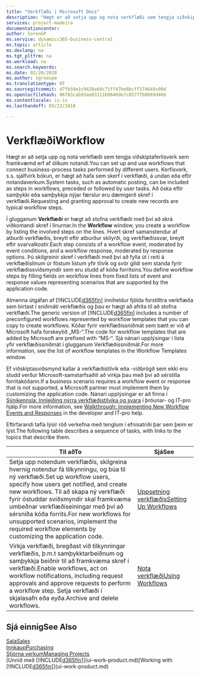 ```yaml
---
title: "Verkflæði | Microsoft Docs"
description: "Hægt er að setja upp og nota verkflæði sem tengja viðskiptaferlisverk sem framkvæmd erf af ólíkum notandi. Kerfisverk, s.s. sjálfvirk bókun, er hægt að hafa sem skerf í verkflæði, á undan eða eftir notandaverkum. Að óska eftir samþykki eða samþykkja nýjar færslur eru dæmigerð skref í verkflæði."
services: project-madeira
documentationcenter: 
author: SorenGP
ms.service: dynamics365-business-central
ms.topic: article
ms.devlang: na
ms.tgt_pltfrm: na
ms.workload: na
ms.search.keywords: 
ms.date: 02/20/2018
ms.author: sgroespe
ms.translationtype: HT
ms.sourcegitcommit: d7fb34e1c9428a64c71ff47be8bcff174649c00d
ms.openlocfilehash: 06783cab93ae83111b9646de7c8577fb0669d466
ms.contentlocale: is-is
ms.lasthandoff: 03/22/2018

---
```

# <a name="workflow"></a><span data-ttu-id="d143a-105">Verkflæði</span><span class="sxs-lookup"><span data-stu-id="d143a-105">Workflow</span></span>
<span data-ttu-id="d143a-106">Hægt er að setja upp og nota verkflæði sem tengja viðskiptaferlisverk sem framkvæmd erf af ólíkum notandi.</span><span class="sxs-lookup"><span data-stu-id="d143a-106">You can set up and use workflows that connect business-process tasks performed by different users.</span></span> <span data-ttu-id="d143a-107">Kerfisverk, s.s. sjálfvirk bókun, er hægt að hafa sem skerf í verkflæði, á undan eða eftir notandaverkum.</span><span class="sxs-lookup"><span data-stu-id="d143a-107">System tasks, such as automatic posting, can be included as steps in workflows, preceded or followed by user tasks.</span></span> <span data-ttu-id="d143a-108">Að óska eftir samþykki eða samþykkja nýjar færslur eru dæmigerð skref í verkflæði.</span><span class="sxs-lookup"><span data-stu-id="d143a-108">Requesting and granting approval to create new records are typical workflow steps.</span></span>  

 <span data-ttu-id="d143a-109">Í glugganum **Verkflæði** er hægt að stofna verkflæði með því að skrá viðkomandi skref í línurnar.</span><span class="sxs-lookup"><span data-stu-id="d143a-109">In the **Workflow** window, you create a workflow by listing the involved steps on the lines.</span></span> <span data-ttu-id="d143a-110">Hvert skref samanstendur af atburði verkflæðis, breytt eftir atburður skilyrði, og verkflæðissvar, breytt eftir svarvalkostir.</span><span class="sxs-lookup"><span data-stu-id="d143a-110">Each step consists of a workflow event, moderated by event conditions, and a workflow response, moderated by response options.</span></span> <span data-ttu-id="d143a-111">Þú skilgreinir skref í verkflæði með því að fylla út í reiti á verkflæðislínum úr föstum listum yfir tilvik og svör gildi sem standa fyrir verkflæðissviðsmyndir sem eru studd af kóða forritsins.</span><span class="sxs-lookup"><span data-stu-id="d143a-111">You define workflow steps by filling fields on workflow lines from fixed lists of event and response values representing scenarios that are supported by the application code.</span></span>  

 <span data-ttu-id="d143a-112">Almenna útgáfan af [!INCLUDE[d365fin](includes/d365fin_md.md)] inniheldur fjölda forstilltra verkflæða sem birtast í sniðmáti verkflæðis og þau er hægt að afrita til að stofna verkflæði.</span><span class="sxs-lookup"><span data-stu-id="d143a-112">The generic version of [!INCLUDE[d365fin](includes/d365fin_md.md)] includes a number of preconfigured workflows represented by workflow templates that you can copy to create workflows.</span></span> <span data-ttu-id="d143a-113">Kóðar fyrir verkflæðissniðmát sem bætt er við af Microsoft hafa forskeytið „MS-“.</span><span class="sxs-lookup"><span data-stu-id="d143a-113">The code for workflow templates that are added by Microsoft are prefixed with “MS-“.</span></span> <span data-ttu-id="d143a-114">Sjá nánari upplýsingar í lista yfir verkflæðissniðmát í glugganum Verkflæðissniðmát.</span><span class="sxs-lookup"><span data-stu-id="d143a-114">For more information, see the list of workflow templates in the Workflow Templates window.</span></span>  

 <span data-ttu-id="d143a-115">Ef viðskiptasviðsmynd kallar á verkflæðistilvik eða -viðbrögð sem ekki eru studd verður Microsoft-samstarfsaðili að virkja þau með því að sérstilla forritakóðann.</span><span class="sxs-lookup"><span data-stu-id="d143a-115">If a business scenario requires a workflow event or response that is not supported, a Microsoft partner must implement them by customizing the application code.</span></span> <span data-ttu-id="d143a-116">Nánari upplýsingar er að finna í [Sýnikennsla: Innleiðing nýrra verkflæðistilvika og svara](/dynamics-nav/Walkthrough--Implementing-New-Workflow-Events-and-Responses) í þróunar- og IT-pro hjálp.</span><span class="sxs-lookup"><span data-stu-id="d143a-116">For more information, see [Walkthrough: Implementing New Workflow Events and Responses](/dynamics-nav/Walkthrough--Implementing-New-Workflow-Events-and-Responses) in the developer and IT-pro help.</span></span>  

 <span data-ttu-id="d143a-117">Eftirfarandi tafla lýsir röð verkefna með tenglum í efnisatriði þar sem þeim er lýst.</span><span class="sxs-lookup"><span data-stu-id="d143a-117">The following table describes a sequence of tasks, with links to the topics that describe them.</span></span>  

|<span data-ttu-id="d143a-118">**Til að**</span><span class="sxs-lookup"><span data-stu-id="d143a-118">**To**</span></span>|<span data-ttu-id="d143a-119">**Sjá**</span><span class="sxs-lookup"><span data-stu-id="d143a-119">**See**</span></span>|  
|------------|-------------|  
|<span data-ttu-id="d143a-120">Setja upp notendum verkflæðis, skilgreina hvernig notendur fá tilkynningu, og búa til ný verkflæði.</span><span class="sxs-lookup"><span data-stu-id="d143a-120">Set up workflow users, specify how users get notified, and create new workflows.</span></span> <span data-ttu-id="d143a-121">Til að skapa ný verkflæði fyrir óstuddar sviðsmyndir skal framkvæma umbeðnar verkflæðiseiningar með því að sérsníða kóða forrits.</span><span class="sxs-lookup"><span data-stu-id="d143a-121">For new workflows for unsupported scenarios, implement the required workflow elements by customizing the application code.</span></span>|[<span data-ttu-id="d143a-122">Uppsetning verkflæðis</span><span class="sxs-lookup"><span data-stu-id="d143a-122">Setting Up Workflows</span></span>](across-set-up-workflows.md)|  
|<span data-ttu-id="d143a-123">Virkja verkflæði, bregðast við tilkynningar verkflæðis, þ.m.t samþykktarbeiðnum og samþykkja beiðnir til að framkvæma skref í verkflæði.</span><span class="sxs-lookup"><span data-stu-id="d143a-123">Enable workflows, act on workflow notifications, including request approvals and approve requests to perform a workflow step.</span></span> <span data-ttu-id="d143a-124">Setja verkflæði í skjalasafn eða eyða.</span><span class="sxs-lookup"><span data-stu-id="d143a-124">Archive and delete workflows.</span></span>|[<span data-ttu-id="d143a-125">Nota verkflæði</span><span class="sxs-lookup"><span data-stu-id="d143a-125">Using Workflows</span></span>](across-use-workflows.md)|  

## <a name="see-also"></a><span data-ttu-id="d143a-126">Sjá einnig</span><span class="sxs-lookup"><span data-stu-id="d143a-126">See Also</span></span>  
[<span data-ttu-id="d143a-127">Sala</span><span class="sxs-lookup"><span data-stu-id="d143a-127">Sales</span></span>](sales-manage-sales.md)  
[<span data-ttu-id="d143a-128">Innkaup</span><span class="sxs-lookup"><span data-stu-id="d143a-128">Purchasing</span></span>](purchasing-manage-purchasing.md)  
[<span data-ttu-id="d143a-129">Stjórna verkum</span><span class="sxs-lookup"><span data-stu-id="d143a-129">Managing Projects</span></span>](projects-manage-projects.md)  
<span data-ttu-id="d143a-130">[Unnið með [!INCLUDE[d365fin](includes/d365fin_md.md)]](ui-work-product.md)</span><span class="sxs-lookup"><span data-stu-id="d143a-130">[Working with [!INCLUDE[d365fin](includes/d365fin_md.md)]](ui-work-product.md)</span></span>

